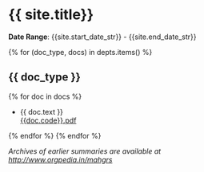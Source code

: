 # {{ site.title}}

**Date Range**: {{site.start_date_str}} - {{site.end_date_str}}


{% for (doc_type, docs) in depts.items() %}
## {{ doc_type }}
{% for doc in docs %}
- {{ doc.text }}\
  [{{doc.code}}.pdf]({{doc.url}})

{% endfor %}
{% endfor %}

*Archives of earlier summaries are available at http://www.orgpedia.in/mahgrs*
